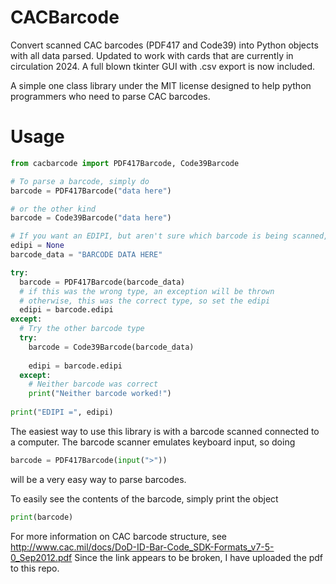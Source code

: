 # CACBarcode
Convert scanned CAC barcodes (PDF417 and Code39) into Python objects with all data parsed. Updated to work with cards that are currently in circulation 2024. A full blown tkinter GUI with .csv export is now included.

A simple one class library under the MIT license designed to help python programmers who need to parse CAC barcodes.


# Usage
```python
from cacbarcode import PDF417Barcode, Code39Barcode

# To parse a barcode, simply do
barcode = PDF417Barcode("data here")

# or the other kind
barcode = Code39Barcode("data here")

# If you want an EDIPI, but aren't sure which barcode is being scanned, do this:
edipi = None
barcode_data = "BARCODE DATA HERE"

try:
  barcode = PDF417Barcode(barcode_data)
  # if this was the wrong type, an exception will be thrown
  # otherwise, this was the correct type, so set the edipi
  edipi = barcode.edipi
except:
  # Try the other barcode type
  try:
    barcode = Code39Barcode(barcode_data)
    
    edipi = barcode.edipi
  except:
    # Neither barcode was correct
    print("Neither barcode worked!")
    
print("EDIPI =", edipi)
```

The easiest way to use this library is with a barcode scanned connected to a computer.
The barcode scanner emulates keyboard input, so doing
```python
barcode = PDF417Barcode(input(">"))
```
will be a very easy way to parse barcodes.

To easily see the contents of the barcode, simply print the object
```python
print(barcode)
```

For more information on CAC barcode structure, see http://www.cac.mil/docs/DoD-ID-Bar-Code_SDK-Formats_v7-5-0_Sep2012.pdf
Since the link appears to be broken, I have uploaded the pdf to this repo.
